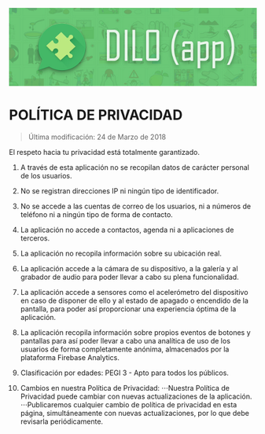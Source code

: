 ![DimeApp](dilo_banner.jpg?raw=true "DiloApp")<br/>

POLÍTICA DE PRIVACIDAD
=======================

> Última modificación: 24 de Marzo de 2018


El respeto hacia tu privacidad está totalmente garantizado.

1. A través de esta aplicación no se recopilan datos de carácter personal de los usuarios.

2. No se registran direcciones IP ni ningún tipo de identificador.

3. No se accede a las cuentas de correo de los usuarios, ni a números de teléfono ni a ningún tipo de forma de contacto.

4. La aplicación no accede a contactos, agenda ni a aplicaciones de terceros.

5. La aplicación no recopila información sobre su ubicación real.

6. La aplicación accede a la cámara de su dispositivo, a la galería y al grabador de audio para poder llevar a cabo su plena funcionalidad.

7. La aplicación accede a sensores como el acelerómetro del dispositivo en caso de disponer de ello y al estado de apagado o encendido de la pantalla, para poder así proporcionar una experiencia óptima de la aplicación.

8. La aplicación recopila información sobre propios eventos de botones y pantallas para así poder llevar a cabo una analítica de uso de los usuarios de forma completamente anónima, almacenados por la plataforma Firebase Analytics.

8. Clasificación por edades: PEGI 3 - Apto para todos los públicos.

9. Cambios en nuestra Política de Privacidad:
⋅⋅⋅Nuestra Política de Privacidad puede cambiar con nuevas actualizaciones de la aplicación.
⋅⋅⋅Publicaremos cualquier cambio de política de privacidad en esta página, simultáneamente con nuevas actualizaciones, por lo que debe revisarla periódicamente.
